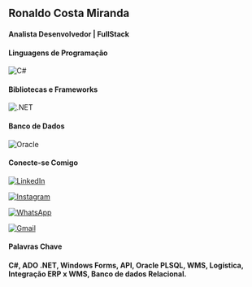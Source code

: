 ## Ronaldo Costa Miranda
#### Analista Desenvolvedor | FullStack

#### Linguagens de Programação
![C#](https://img.shields.io/badge/C%23-239120?style=for-the-badge&logo=c-sharp&logoColor=white)

#### Bibliotecas e Frameworks
![.NET](https://img.shields.io/badge/.NET-5C2D91?style=for-the-badge&logo=.net&logoColor=white)

#### Banco de Dados
![Oracle](https://img.shields.io/badge/Oracle-red?style=for-the-badge&logo=Oracle)

#### Conecte-se Comigo
[![LinkedIn](https://img.shields.io/badge/LinkedIn-0077B5?style=for-the-badge&logo=linkedin&logoColor=white)](https://www.linkedin.com/in/ronaldo-costa-miranda-98530549/)

[![Instagram](https://img.shields.io/badge/-Instagram-%23E4405F?style=for-the-badge&logo=instagram&logoColor=white)](https://www.instagram.com/ronaldocosta.07101986/)

[![WhatsApp](https://img.shields.io/badge/WhatsApp-25D366?style=for-the-badge&logo=whatsapp&logoColor=white)](https://wa.me/5531984671868)

[![Gmail](https://img.shields.io/badge/Gmail-333333?style=for-the-badge&logo=gmail&logoColor=red)](mailto:ronaldocosta.07101986@gmail.com)


#### Palavras Chave
#### C#, ADO .NET, Windows Forms, API, Oracle PLSQL, WMS, Logística, Integração ERP x WMS, Banco de dados Relacional.
